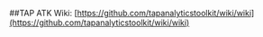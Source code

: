 ##TAP ATK Wiki: [https://github.com/tapanalyticstoolkit/wiki/wiki](https://github.com/tapanalyticstoolkit/wiki/wiki)
